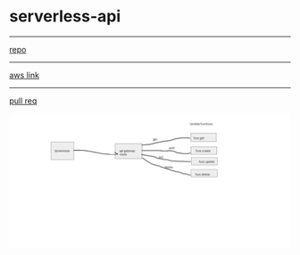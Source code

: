 # serverless-api



-------
[repo](https://github.com/abu-al3ees/serverless-api)


--------
[aws link](https://rm36spuf2i.execute-api.us-east-1.amazonaws.com/people)

--------
[pull req](https://github.com/abu-al3ees/serverless-api/pull/1)


![uml](./dy.png)